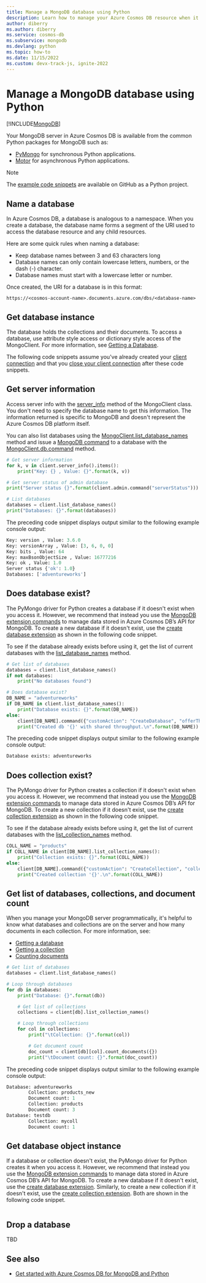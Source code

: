 ```yaml
---
title: Manage a MongoDB database using Python
description: Learn how to manage your Azure Cosmos DB resource when it provides the API for MongoDB with a Python SDK.
author: diberry
ms.author: diberry
ms.service: cosmos-db
ms.subservice: mongodb
ms.devlang: python
ms.topic: how-to
ms.date: 11/15/2022
ms.custom: devx-track-js, ignite-2022
---
```


# Manage a MongoDB database using Python

[!INCLUDE[MongoDB](../includes/appliesto-mongodb.md)]

Your MongoDB server in Azure Cosmos DB is available from the common Python packages for MongoDB such as:

* [PyMongo](https://www.mongodb.com/docs/drivers/pymongo/) for synchronous Python applications.
* [Motor](https://www.mongodb.com/docs/drivers/motor/) for asynchronous Python applications.

> [!NOTE]
> The [example code snippets](https://github.com/Azure-Samples/azure-cosmos-db-mongodb-python-getting-started) are available on GitHub as a Python project.

## Name a database

In Azure Cosmos DB, a database is analogous to a namespace. When you create a database, the database name forms a segment of the URI used to access the database resource and any child resources.

Here are some quick rules when naming a database:

* Keep database names between 3 and 63 characters long
* Database names can only contain lowercase letters, numbers, or the dash (-) character.
* Database names must start with a lowercase letter or number.

Once created, the URI for a database is in this format:

`https://<cosmos-account-name>.documents.azure.com/dbs/<database-name>`

## Get database instance

The database holds the collections and their documents. To access a database, use attribute style access or dictionary style access of the MongoClient. For more information, see [Getting a Database](https://pymongo.readthedocs.io/en/stable/tutorial.html#getting-a-database).

The following code snippets assume you've already created your [client connection](how-to-python-get-started.md#create-mongoclient-with-connection-string) and that you [close your client connection](how-to-python-get-started.md#close-the-mongoclient-connection) after these code snippets.

## Get server information

Access server info with the [server_info](https://pymongo.readthedocs.io/en/stable/api/pymongo/mongo_client.html#pymongo.mongo_client.MongoClient.server_info) method of the MongoClient class. You don't need to specify the database name to get this information. The information returned is specific to MongoDB and doesn't represent the Azure Cosmos DB platform itself.

You can also list databases using the [MongoClient.list_database_names](https://pymongo.readthedocs.io/en/stable/api/pymongo/mongo_client.html#pymongo.mongo_client.MongoClient.list_database_names) method and issue a [MongoDB command](https://www.mongodb.com/docs/manual/reference/command/nav-diagnostic/) to a database with the [MongoClient.db.command](https://pymongo.readthedocs.io/en/stable/api/pymongo/database.html#pymongo.database.Database.command) method.

```python
# Get server information
for k, v in client.server_info().items():
    print("Key: {} , Value: {}".format(k, v))

# Get server status of admin database
print("Server status {}".format(client.admin.command("serverStatus")))

# List databases
databases = client.list_database_names()
print("Databases: {}".format(databases))
```
<!--
:::code language="javascript" source="~/azure-cosmos-db-mongodb-python-getting-started/200-admin/run.py" id="server_info":::
-->

The preceding code snippet displays output similar to the following example console output:

```python
Key: version , Value: 3.6.0
Key: versionArray , Value: [3, 6, 0, 0]
Key: bits , Value: 64
Key: maxBsonObjectSize , Value: 16777216
Key: ok , Value: 1.0
Server status {'ok': 1.0}
Databases: ['adventureworks']
```
<!-- 
:::code language="console" source="~/azure-cosmos-db-mongodb-python-getting-started/200-admin/run.py" id="console_result":::
-->

## Does database exist?

The PyMongo driver for Python creates a database if it doesn't exist when you access it. However, we recommend that instead you use the [MongoDB extension commands](/azure/cosmos-db/mongodb/custom-commands) to manage data stored in Azure Cosmos DB’s API for MongoDB. To create a new database if it doesn't exist, use the [create database extension](/azure/cosmos-db/mongodb/custom-commands#create-database) as shown in the following code snippet.

To see if the database already exists before using it, get the list of current databases with the [list_database_names](https://pymongo.readthedocs.io/en/stable/api/pymongo/mongo_client.html#pymongo.mongo_client.MongoClient.list_database_names) method.

```python
# Get list of databases
databases = client.list_database_names()
if not databases:
    print("No databases found")

# Does database exist?
DB_NAME = "adventureworks"
if DB_NAME in client.list_database_names():
    print("Database exists: {}".format(DB_NAME))
else:
    client[DB_NAME].command({"customAction": "CreateDatabase", "offerThroughput": 400})
    print("Created db '{}' with shared throughput.\n".format(DB_NAME))
```
<!--
:::code language="javascript" source="~/azure-cosmos-db-mongodb-python-getting-started/201-does-database-exist/run.py" id="does_database_exist":::
-->
The preceding code snippet displays output similar to the following example console output:

```python
Database exists: adventureworks
```
<!--
:::code language="console" source="~/azure-cosmos-db-mongodb-python-getting-started/201-does-database-exist/run.py" id="console_result":::
-->

## Does collection exist?

The PyMongo driver for Python creates a collection if it doesn't exist when you access it. However, we recommend that instead you use the [MongoDB extension commands](/azure/cosmos-db/mongodb/custom-commands) to manage data stored in Azure Cosmos DB’s API for MongoDB. To create a new collection if it doesn't exist, use the [create collection extension](/azure/cosmos-db/mongodb/custom-commands#create-collection) as shown in the following code snippet.

To see if the database already exists before using it, get the list of current databases with the [list_collection_names](https://pymongo.readthedocs.io/en/stable/api/pymongo/database.html#pymongo.database.Database.list_collection_names) method.

```python
COLL_NAME = "products"
if COLL_NAME in client[DB_NAME].list_collection_names():
    print("Collection exists: {}".format(COLL_NAME))
else:
    client[DB_NAME].command({"customAction": "CreateCollection", "collection": COLL_NAME})
    print("Created collection '{}'.\n".format(COLL_NAME))
```

<!--
:::code language="javascript" source="~/azure-cosmos-db-mongodb-python-getting-started/201-does-database-exist/run.py" id="does_collection_exist":::
-->


## Get list of databases, collections, and document count

When you manage your MongoDB server programmatically, it's helpful to know what databases and collections are on the server and how many documents in each collection. For more information, see:

* [Getting a database](https://pymongo.readthedocs.io/en/stable/tutorial.html#getting-a-database)
* [Getting a collection](https://pymongo.readthedocs.io/en/stable/tutorial.html#getting-a-collection)
* [Counting documents](https://pymongo.readthedocs.io/en/stable/tutorial.html#counting)

```python
# Get list of databases
databases = client.list_database_names()

# Loop through databases
for db in databases:
    print("Database: {}".format(db))

    # Get list of collections
    collections = client[db].list_collection_names()

    # Loop through collections
    for col in collections:
        print("\tCollection: {}".format(col))

        # Get document count
        doc_count = client[db][col].count_documents({})
        print("\tDocument count: {}".format(doc_count))
```

<!--
:::code language="javascript" source="~/azure-cosmos-db-mongodb-python-getting-started/202-get-doc-count/run.py" id="database_object":::
-->

The preceding code snippet displays output similar to the following example console output:

```python
Database: adventureworks
        Collection: products_new
        Document count: 1
        Collection: products
        Document count: 3
Database: testdb
        Collection: mycoll
        Document count: 1
```
<!-- 
:::code language="console" source="~/azure-cosmos-db-mongodb-python-getting-started/202-get-doc-count/run.py" id="console_result":::
-->

## Get database object instance

If a database or collection doesn't exist, the PyMongo driver for Python creates it when you access it. However, we recommend that instead you use the [MongoDB extension commands](/azure/cosmos-db/mongodb/custom-commands) to manage data stored in Azure Cosmos DB’s API for MongoDB. To create a new database if it doesn't exist, use the [create database extension](/azure/cosmos-db/mongodb/custom-commands#create-database). Similarly, to create a new collection if it doesn't exist, use the [create collection extension](/azure/cosmos-db/mongodb/custom-commands#create-collection). Both are shown in the following code snippet.


```python

```


## Drop a database

TBD

## See also

- [Get started with Azure Cosmos DB for MongoDB and Python](how-to-python-get-started.md)
